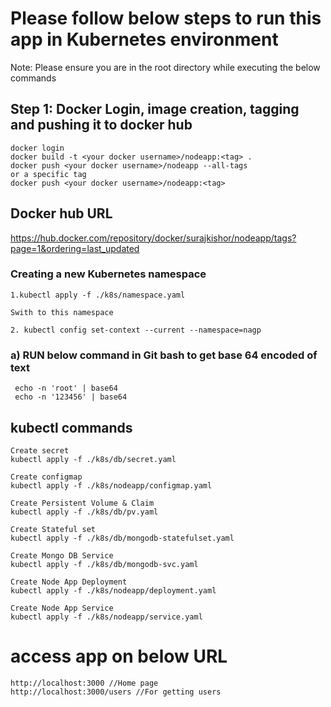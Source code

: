 # Please follow below steps to run this app in Kubernetes environment

Note: Please ensure you are in the root directory while executing the below commands

## Step 1: Docker Login, image creation, tagging and pushing it to docker hub
```
docker login
docker build -t <your docker username>/nodeapp:<tag> .
docker push <your docker username>/nodeapp --all-tags
or a specific tag
docker push <your docker username>/nodeapp:<tag>
```
## Docker hub URL
https://hub.docker.com/repository/docker/surajkishor/nodeapp/tags?page=1&ordering=last_updated

### Creating a new Kubernetes namespace
```
1.kubectl apply -f ./k8s/namespace.yaml

Swith to this namespace

2. kubectl config set-context --current --namespace=nagp
```
###  a) RUN below command in Git bash to get base 64 encoded of text
```
 echo -n 'root' | base64
 echo -n '123456' | base64
```
## kubectl commands
```
Create secret
kubectl apply -f ./k8s/db/secret.yaml

Create configmap
kubectl apply -f ./k8s/nodeapp/configmap.yaml

Create Persistent Volume & Claim
kubectl apply -f ./k8s/db/pv.yaml

Create Stateful set
kubectl apply -f ./k8s/db/mongodb-statefulset.yaml

Create Mongo DB Service
kubectl apply -f ./k8s/db/mongodb-svc.yaml

Create Node App Deployment
kubectl apply -f ./k8s/nodeapp/deployment.yaml

Create Node App Service
kubectl apply -f ./k8s/nodeapp/service.yaml
```
# access app on below URL
```
http://localhost:3000 //Home page
http://localhost:3000/users //For getting users 
```


